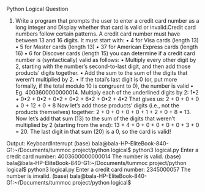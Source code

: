 Python Logical Question 
1. Write a program that prompts the user to enter a credit card number as a long integer
and Display whether that card is valid or invalid.Credit card numbers follow certain
patterns.
A credit card number must have between 13 and 16 digits. It must start with:
• 4 for Visa cards (length 13)
• 5 for Master cards (length 13)
• 37 for American Express cards (length 16)
• 6 for Discover cards (length 15)
you can determine if a credit card number is (syntactically) valid as follows:
• Multiply every other digit by 2, starting with the number’s second-to-last digit,
and then add those products’ digits together.
• Add the sum to the sum of the digits that weren’t multiplied by 2.
• If the total’s last digit is 0 (or, put more formally, if the total modulo 10 is
congruent to 0), the number is valid
• Eg. 4003600000000014. Multiply each of the underlined digits by 2:
1•2 + 0•2 + 0•2 + 0•2 + 0•2 + 6•2 + 0•2 + 4•2
That gives us:
2 + 0 + 0 + 0 + 0 + 12 + 0 + 8
Now let’s add those products’ digits (i.e., not the products themselves)
together:
2 + 0 + 0 + 0 + 0 + 1 + 2 + 0 + 8 = 13. Now let’s add that sum (13) to the sum
of the digits that weren’t multiplied by 2 (starting from the end):
13 + 4 + 0 + 0 + 0 + 0 + 0 + 3 + 0 = 20. The last digit in that sum (20) is a 0,
so the card is valid!

Output:
KeyboardInterrupt
(base) bala@bala-HP-EliteBook-840-G1:~/Documents/tummoc project/python logical$ python3 logical.py
Enter a credit card number: 4003600000000014
The number is valid.
(base) bala@bala-HP-EliteBook-840-G1:~/Documents/tummoc project/python logical$ python3 logical.py
Enter a credit card number: 2345000057
The number is invalid.
(base) bala@bala-HP-EliteBook-840-G1:~/Documents/tummoc project/python logical$ 
